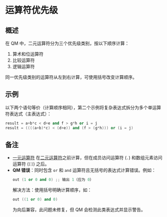 # 运算符优先级

## 概述
在 QM 中，二元运算符分为三个优先级类别，按以下顺序计算：
1. 算术和位运算符
2. 比较运算符
3. 逻辑运算符

同一优先级类别的运算符从左到右计算，可使用括号改变计算顺序。

## 示例
以下两个语句等价（计算顺序相同），第二个示例将复杂表达式拆分为多个单运算符表达式（主表达式）：
```cpp
result = a+b*c < d+e and f > g*h or i = j
result = ((((a+b)*c) < (d+e)) and (f > (g*h))) or (i = j)
```

## 备注
- [一元运算符](IDP_OPUNARY.html) 在[二元运算符](IDH_OPERATORS.html)之前计算，但在成员访问运算符 (`.`) 和数组元素访问运算符 (`[]`) 之后。
- **QM 错误**：同时包含 `or` 和 `and` 运算符且无括号的表达式计算错误。例如：
  ```cpp
  out (1 or 0 and 0) ;; 输出 1（应为 0）
  ```
  解决方法：使用括号明确计算顺序，如：
  ```cpp
  out ((1 or 0) and 0)
  ```
  为向后兼容，此问题未修复，但 QM 会检测此类表达式并显示警告。